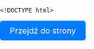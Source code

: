 <html lang="pl">
<head>
    <meta charset="UTF-8">
    <meta name="viewport" content="width=device-width, initial-scale=1.0">
    <title>Strona z tłem GIF</title>
    <style>
        body {
            margin: 0;
            padding: 0;
            background: url('backgrundgit/Matrix%20wallpaper%20gif.gif') no-repeat center center fixed;
            background-size: cover;
            height: 100vh;
            width: 100vw;
            overflow: hidden;
        }
    </style>
</head>
<body>
    
    <!DOCTYPE html>
<html lang="pl">
<head>
    <meta charset="UTF-8">
    <meta name="viewport" content="width=device-width, initial-scale=1.0">
    <title>Przycisk przekierowujący</title>
    <style>
        .button {
            display: inline-block;
            padding: 10px 20px;
            font-size: 16px;
            color: white;
            background-color: #007bff;
            text-align: center;
            text-decoration: none;
            border-radius: 5px;
            cursor: pointer;
        }
        .button:hover {
            background-color: #0056b3;
        }
    </style>
</head>
<body>

<a href="https://www.przykładowa-strona.com" class="button">Przejdź do strony</a>

</body>
</html>

</body>
</html>


